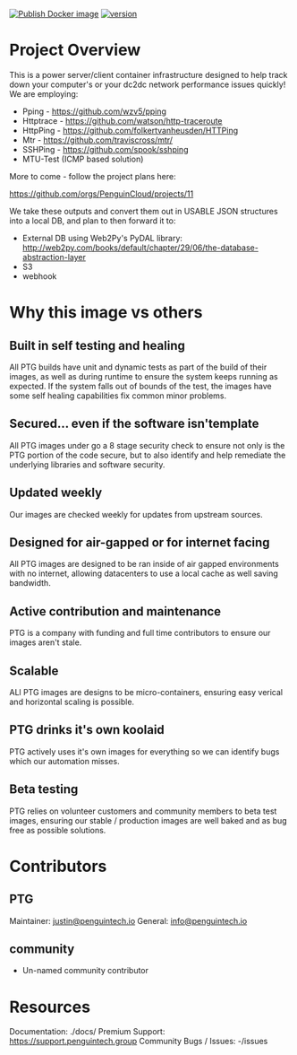 [![Publish Docker image](https://github.com/PenguinCloud/PenguinPerf3/actions/workflows/push.yml/badge.svg)](https://github.com/PenguinCloud/PenguinPerf3/actions/workflows/push.yml) [![version](https://img.shields.io/badge/version-3.1.0-blue.svg)](https://semver.org)
# Project Overview
This is a power server/client container infrastructure designed to help track down your computer's or your dc2dc network performance issues quickly!
We are employing:
* Pping - https://github.com/wzv5/pping
* Httptrace - https://github.com/watson/http-traceroute
* HttpPing - https://github.com/folkertvanheusden/HTTPing
* Mtr - https://github.com/traviscross/mtr/
* SSHPing - https://github.com/spook/sshping
* MTU-Test (ICMP based solution)

More to come - follow the project plans here:

https://github.com/orgs/PenguinCloud/projects/11

We take these outputs and convert them out in USABLE JSON structures into a local DB, and plan to then forward it to:
- External DB using Web2Py's PyDAL library: http://web2py.com/books/default/chapter/29/06/the-database-abstraction-layer
- S3
- webhook

# Why this image vs others
## Built in self testing and healing
All PTG builds have unit and dynamic tests as part of the build of their images, as well as during runtime to ensure the system keeps running as expected. If the system falls out of bounds of the test, the images have some self healing capabilities fix common minor problems.
## Secured... even if the software isn'template
All PTG images under go a 8 stage security check to ensure not only is the PTG portion of the code secure, but to also identify and help remediate the underlying libraries and software security.
## Updated weekly
Our images are checked weekly for updates from upstream sources.
## Designed for air-gapped or for internet facing
All PTG images are designed to be ran inside of air gapped environments with no internet, allowing datacenters to use a local cache as well saving bandwidth.
## Active contribution and maintenance
PTG is a company with funding and full time contributors to ensure our images aren't stale.
## Scalable
ALl PTG images are designs to be micro-containers, ensuring easy verical and horizontal scaling is possible.
## PTG drinks it's own koolaid
PTG actively uses it's own images for everything so we can identify bugs which our automation misses.
## Beta testing
PTG relies on volunteer customers and community members to beta test images, ensuring our stable / production images are well baked and as bug free as possible solutions.
# Contributors
## PTG
Maintainer:  justin@penguintech.io
General: info@penguintech.io
## community
* Un-named community contributor

# Resources
Documentation: ./docs/
Premium Support: https://support.penguintech.group
Community Bugs / Issues: -/issues
